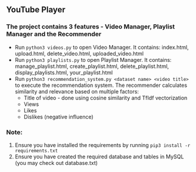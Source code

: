 ## YouTube Player

### The project contains 3 features - Video Manager, Playlist Manager and the Recommender

- Run `python3 videos.py` to open Video Manager. It contains: index.html, upload.html, delete_video.html, uploaded_video.html
- Run `python3 playlists.py` to open Playlist Manager. It contains: manage_playlist.html, create_playlist.html, delete_playlist.html, display_playlists.html, your_playlist.html
- Run ```python3 recommendation_system.py <dataset name> <video title>``` to execute the recommendation system. The recommender calculates similarity and relevance based on multiple factors: 
  - Title of video - done using cosine similarity and TfIdf vectorization
  - Views
  - Likes
  - Dislikes (negative influence)


### Note:
1. Ensure you have installed the requirements by running `pip3 install -r requirements.txt`
2. Ensure you have created the required database and tables in MySQL (you may check out database.txt)

